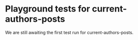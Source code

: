 # Playground tests for current-authors-posts
We are still awaiting the first test run for current-authors-posts.
